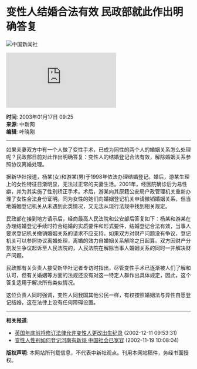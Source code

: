 # 变性人结婚合法有效 民政部就此作出明确答复

![中国新闻社](/images/logo2.gif)

![banner](http://www.chinanews.com.cn/index.html)

**时间**: 2003年01月17日 09:25  
**来源**: 中新网  
**编辑**: 叶晓刚  

---

如果夫妻双方中有一个人做了变性手术，已成为同性的两个人的婚姻关系怎么处理呢？民政部日前对此作出明确答复：变性人的结婚登记合法有效，解除婚姻关系参照协议离婚处理。

据新华社报道，杨某(女)和游某(男)于1998年依法办理结婚登记。婚后，游某生理上的女性特征日渐明显，无法过正常的夫妻生活。2001年，经医院确诊后为易性癖，并为其实施了性别矫正手术。术后，游某向其原籍公安局户政管理机关重新办理了女性合法身份证明。同为女性的她们向婚姻登记机关申请撤销婚姻关系，但当地婚姻登记机关从未遇到此类情况，又无法从现行法规中找到相关规定。

民政部在接到地方请示后，经商最高人民法院和公安部后答复如下：杨某和游某在办理结婚登记手续时符合结婚的实质要件和形式要件，结婚登记合法有效，当事人要求登记机关撤销婚姻关系的请求不应支持。如果双方对财产问题没有争议，登记机关可以参照协议离婚处理，离婚的效力自婚姻关系解除之日起算。双方因财产分割发生争议起诉至人民法院的，人民法院在解除当事人婚姻关系的同时一并解决财产问题。

民政部有关负责人接受新华社记者专访时指出，尽管变性手术已逐渐被人们了解和认可，但有关婚姻等方面的法规还没有对这一特定人群作出具体规定，因此，这个答复适用于解决所有类似情况。

这位负责人同时强调，变性人同我国其他公民一样，有权按照婚姻法与异性自愿登记结婚，这在法律上没有任何障碍设置。

---

**相关报道**:  
- [英国年底前将修订法律允许变性人更改出生纪录](http://www.chinanews.com.cn/2002-12-11/26/252216.html) (2002-12-11 09:53:31)  
- [变性人性别如何登记河南有新规 中国社会已宽容](http://www.chinanews.com.cn/2002-11-19/26/245017.html) (2002-11-19 10:08:04)  

**版权声明**: 本网站所刊载信息，不代表中新社观点。刊用本网站稿件，务经书面授权。